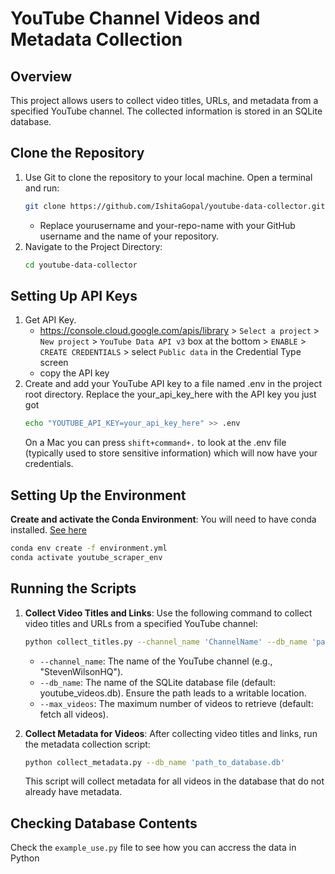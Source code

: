 # YouTube Channel Videos and Metadata Collection

## Overview

This project allows users to collect video titles, URLs, and metadata from a specified YouTube channel. The collected information is stored in an SQLite database.


## Clone the Repository
1. Use Git to clone the repository to your local machine. Open a terminal and run:
    ```bash
    git clone https://github.com/IshitaGopal/youtube-data-collector.git
    ```
    - Replace yourusername and your-repo-name with your GitHub username and the name of your repository.
2. Navigate to the Project Directory:
   ```bash
   cd youtube-data-collector
   ```
   
## Setting Up API Keys
1. Get API Key.
   - https://console.cloud.google.com/apis/library > `Select a project` > `New project` > 
`YouTube Data API v3` box at the bottom > `ENABLE` > `CREATE CREDENTIALS` > select `Public data` in the Credential Type screen
   - copy the API key  
3. Create and add your YouTube API key to a file named .env in the project root directory. Replace the your_api_key_here with the API key you just got 
   ```bash
   echo "YOUTUBE_API_KEY=your_api_key_here" >> .env
   ```
   On a Mac you can press `shift+command+.` to look at the .env file (typically used to store sensitive information) which will now have your credentials.
   
## Setting Up the Environment
**Create and activate the Conda Environment**:
You will need to have conda installed. [See here](https://docs.conda.io/projects/conda/en/latest/user-guide/install) 
   ```bash
   conda env create -f environment.yml
   conda activate youtube_scraper_env
   ```
   
## Running the Scripts
1. **Collect Video Titles and Links**: Use the following command to collect video titles and URLs from a specified YouTube channel:
    ```bash
    python collect_titles.py --channel_name 'ChannelName' --db_name 'path_to_database.db' --max_videos 5
    ```
    - `--channel_name`: The name of the YouTube channel (e.g., "StevenWilsonHQ").
    - `--db_name`: The name of the SQLite database file (default: youtube_videos.db). Ensure the path leads to a writable location.
    - `--max_videos`: The maximum number of videos to retrieve (default: fetch all videos).

2. **Collect Metadata for Videos**: After collecting video titles and links, run the metadata collection script:
    ```bash
    python collect_metadata.py --db_name 'path_to_database.db'

    ```
    This script will collect metadata for all videos in the database that do not already have metadata.


## Checking Database Contents
Check the `example_use.py` file to see how you can accress the data in Python 








